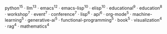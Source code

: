 python<sup>15</sup> · llm<sup>13</sup> · emacs<sup>12</sup> · emacs-lisp<sup>10</sup> · elisp<sup>10</sup> · educational<sup>9</sup> · education<sup>8</sup> · workshop<sup>7</sup> · event<sup>7</sup> · conference<sup>7</sup> · lisp<sup>6</sup> · api<sup>6</sup> · org-mode<sup>5</sup> · machine-learning<sup>5</sup> · generative-ai<sup>5</sup> · functional-programming<sup>5</sup> · book<sup>5</sup> · visualization<sup>4</sup> · rag<sup>4</sup> · mathematics<sup>4</sup>

